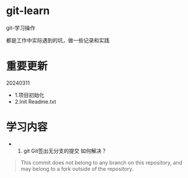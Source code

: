 # git-learn
git-学习操作

都是工作中实际遇到的坑，做一些记录和实践

# 重要更新

20240311 
- 1.项目初始化
- 2.Init Readme.txt

# 学习内容

- 1. git Git签出无分支的提交 如何解决？
> This commit does not belong to any branch on this repository, and may belong to a fork outside of the repository.

